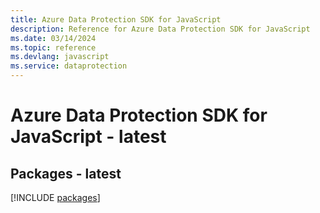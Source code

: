 ```yaml
---
title: Azure Data Protection SDK for JavaScript
description: Reference for Azure Data Protection SDK for JavaScript
ms.date: 03/14/2024
ms.topic: reference
ms.devlang: javascript
ms.service: dataprotection
---
```

# Azure Data Protection SDK for JavaScript - latest
## Packages - latest
[!INCLUDE [packages](data-protection-index.md)]